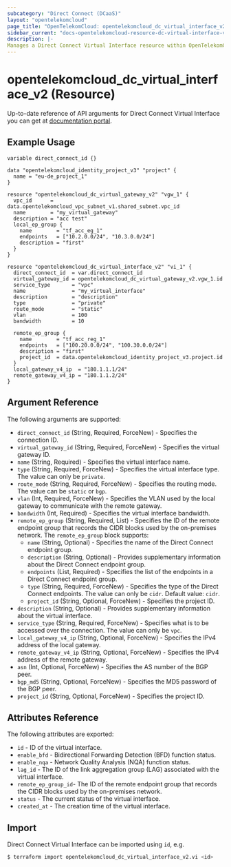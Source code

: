 ```yaml
---
subcategory: "Direct Connect (DCaaS)"
layout: "opentelekomcloud"
page_title: "OpenTelekomCloud: opentelekomcloud_dc_virtual_interface_v2"
sidebar_current: "docs-opentelekomcloud-resource-dc-virtual-interface-v2"
description: |-
Manages a Direct Connect Virtual Interface resource within OpenTelekomCloud.
---
```


# opentelekomcloud_dc_virtual_interface_v2 (Resource)

Up-to-date reference of API arguments for Direct Connect Virtual Interface you can get at
[documentation portal](https://docs.otc.t-systems.com/direct-connect/api-ref/apis/virtual_interface/index.html).

## Example Usage

```hcl
variable direct_connect_id {}

data "opentelekomcloud_identity_project_v3" "project" {
  name = "eu-de_project_1"
}

resource "opentelekomcloud_dc_virtual_gateway_v2" "vgw_1" {
  vpc_id      = data.opentelekomcloud_vpc_subnet_v1.shared_subnet.vpc_id
  name        = "my_virtual_gateway"
  description = "acc test"
  local_ep_group {
    name        = "tf_acc_eg_1"
    endpoints   = ["10.2.0.0/24", "10.3.0.0/24"]
    description = "first"
  }
}

resource "opentelekomcloud_dc_virtual_interface_v2" "vi_1" {
  direct_connect_id  = var.direct_connect_id
  virtual_gateway_id = opentelekomcloud_dc_virtual_gateway_v2.vgw_1.id
  service_type       = "vpc"
  name               = "my_virtual_interface"
  description        = "description"
  type               = "private"
  route_mode         = "static"
  vlan               = 100
  bandwidth          = 10

  remote_ep_group {
    name        = "tf_acc_reg_1"
    endpoints   = ["100.20.0.0/24", "100.30.0.0/24"]
    description = "first"
    project_id  = data.opentelekomcloud_identity_project_v3.project.id
  }
  local_gateway_v4_ip  = "180.1.1.1/24"
  remote_gateway_v4_ip = "180.1.1.2/24"
}
```

## Argument Reference

The following arguments are supported:

* `direct_connect_id` (String, Required, ForceNew) - Specifies the connection ID.
* `virtual_gateway_id` (String, Required, ForceNew) - Specifies the virtual gateway ID.
* `name` (String, Required) - Specifies the virtual interface name.
* `type` (String, Required, ForceNew) - Specifies the virtual interface type. The value can only be `private`.
* `route_mode` (String, Required, ForceNew) - Specifies the routing mode. The value can be `static` or `bgp`.
* `vlan` (Int, Required, ForceNew) - Specifies the VLAN used by the local gateway to communicate with the remote gateway.
* `bandwidth` (Int, Required) - Specifies the virtual interface bandwidth.
* `remote_ep_group` (String, Required, List) - Specifies the ID of the remote endpoint group that records the CIDR blocks used by the on-premises network.
  The `remote_ep_group` block supports:
    * `name` (String, Optional) - Specifies the name of the Direct Connect endpoint group.
    * `description` (String, Optional) - Provides supplementary information about the Direct Connect endpoint group.
    * `endpoints` (List, Required) - Specifies the list of the endpoints in a Direct Connect endpoint group.
    * `type` (String, Required, ForceNew) - Specifies the type of the Direct Connect endpoints. The value can only be `cidr`. Default value: `cidr`.
    * `project_id` (String, Optional, ForceNew) - Specifies the project ID.
* `description` (String, Optional) - Provides supplementary information about the virtual interface.
* `service_type` (String, Required, ForceNew) - Specifies what is to be accessed over the connection. The value can only be `vpc`.
* `local_gateway_v4_ip` (String, Optional, ForceNew) - Specifies the IPv4 address of the local gateway.
* `remote_gateway_v4_ip` (String, Optional, ForceNew) - Specifies the IPv4 address of the remote gateway.
* `asn` (Int, Optional, ForceNew) - Specifies the AS number of the BGP peer.
* `bgp_md5` (String, Optional, ForceNew) - Specifies the MD5 password of the BGP peer.
* `project_id` (String, Optional, ForceNew) - Specifies the project ID.

## Attributes Reference

The following attributes are exported:

* `id` -  ID of the virtual interface.
* `enable_bfd` - Bidirectional Forwarding Detection (BFD) function status.
* `enable_nqa` -  Network Quality Analysis (NQA) function status.
* `lag_id` -  The ID of the link aggregation group (LAG) associated with the virtual interface.
* `remote_ep_group_id`- The ID of the remote endpoint group that records the CIDR blocks used by the on-premises network.
* `status` -  The current status of the virtual interface.
* `created_at` -  The creation time of the virtual interface.

## Import

Direct Connect Virtual Interface can be imported using `id`, e.g.

```sh
$ terraform import opentelekomcloud_dc_virtual_interface_v2.vi <id>
```
